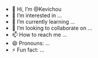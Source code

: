- 👋 Hi, I’m @Kevichou
- 👀 I’m interested in ...
- 🌱 I’m currently learning ...
- 💞️ I’m looking to collaborate on ...
- 📫 How to reach me ...
- 😄 Pronouns: ...
- ⚡ Fun fact: ...

<!---
Kevichou/Kevichou is a ✨ special ✨ repository because its `README.md` (this file) appears on your GitHub profile.
You can click the Preview link to take a look at your changes.
--->
